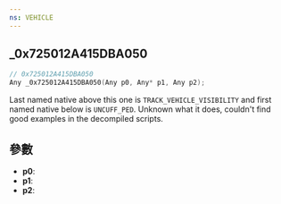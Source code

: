 ```yaml
---
ns: VEHICLE
---
```

## _0x725012A415DBA050

```c
// 0x725012A415DBA050
Any _0x725012A415DBA050(Any p0, Any* p1, Any p2);
```

Last named native above this one is `TRACK_VEHICLE_VISIBILITY` and first named native below is `UNCUFF_PED`. 
Unknown what it does, couldn't find good examples in the decompiled scripts.


## 參數
* **p0**:
* **p1**:
* **p2**:
